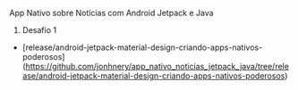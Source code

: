 App Nativo sobre Notícias com Android Jetpack e Java

1. Desafio 1
- [release/android-jetpack-material-design-criando-apps-nativos-poderosos] (https://github.com/jonhnery/app_nativo_noticias_jetpack_java/tree/release/android-jetpack-material-design-criando-apps-nativos-poderosos)
